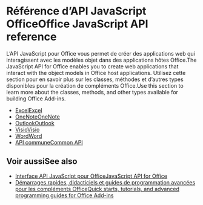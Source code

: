 # <a name="office-javascript-api-reference"></a><span data-ttu-id="ef5e1-101">Référence d’API JavaScript Office</span><span class="sxs-lookup"><span data-stu-id="ef5e1-101">Office JavaScript API reference</span></span>

<span data-ttu-id="ef5e1-102">L’API JavaScript pour Office vous permet de créer des applications web qui interagissent avec les modèles objet dans des applications hôtes Office.</span><span class="sxs-lookup"><span data-stu-id="ef5e1-102">The JavaScript API for Office enables you to create web applications that interact with the object models in Office host applications.</span></span> <span data-ttu-id="ef5e1-103">Utilisez cette section pour en savoir plus sur les classes, méthodes et d’autres types disponibles pour la création de compléments Office.</span><span class="sxs-lookup"><span data-stu-id="ef5e1-103">Use this section to learn more about the classes, methods, and other types available for building Office Add-ins.</span></span>

- [<span data-ttu-id="ef5e1-104">Excel</span><span class="sxs-lookup"><span data-stu-id="ef5e1-104">Excel</span></span>](https://docs.microsoft.com/javascript/api/excel?view=office-js)
- [<span data-ttu-id="ef5e1-105">OneNote</span><span class="sxs-lookup"><span data-stu-id="ef5e1-105">OneNote</span></span>](https://docs.microsoft.com/javascript/api/onenote?view=office-js)
- [<span data-ttu-id="ef5e1-106">Outlook</span><span class="sxs-lookup"><span data-stu-id="ef5e1-106">Outlook</span></span>](https://docs.microsoft.com/javascript/api/outlook?view=office-js)
- [<span data-ttu-id="ef5e1-107">Visio</span><span class="sxs-lookup"><span data-stu-id="ef5e1-107">Visio</span></span>](https://docs.microsoft.com/javascript/api/visio?view=office-js)
- [<span data-ttu-id="ef5e1-108">Word</span><span class="sxs-lookup"><span data-stu-id="ef5e1-108">Word</span></span>](https://docs.microsoft.com/javascript/api/word?view=office-js)
- [<span data-ttu-id="ef5e1-109">API commune</span><span class="sxs-lookup"><span data-stu-id="ef5e1-109">Common API</span></span>](https://docs.microsoft.com/javascript/api/office?view=office-js)

## <a name="see-also"></a><span data-ttu-id="ef5e1-110">Voir aussi</span><span class="sxs-lookup"><span data-stu-id="ef5e1-110">See also</span></span>

- [<span data-ttu-id="ef5e1-111">Interface API JavaScript pour Office</span><span class="sxs-lookup"><span data-stu-id="ef5e1-111">JavaScript API for Office</span></span>](https://docs.microsoft.com/office/dev/add-ins/reference/javascript-api-for-office?view=office-js)
- [<span data-ttu-id="ef5e1-112">Démarrages rapides, didacticiels et guides de programmation avancées pour les compléments Office</span><span class="sxs-lookup"><span data-stu-id="ef5e1-112">Quick starts, tutorials, and advanced programming guides for Office Add-ins</span></span>](https://docs.microsoft.com/office/dev/add-ins/overview/office-add-ins?view=office-js)
